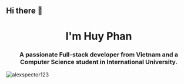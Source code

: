 ## Hi there 👋
<h1 align="center">I'm Huy Phan</h1>
<h3 align="center">A passionate Full-stack developer from Vietnam and a Computer Science student in International University.</h3>

<p align="left"> <img src="https://komarev.com/ghpvc/?username=alexspector123&label=Profile%20views&color=0e75b6&style=flat" alt="alexspector123" /> </p>
